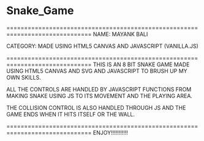 # Snake_Game

==============================================================================
NAME: MAYANK BALI

CATEGORY: MADE USING HTML5 CANVAS AND JAVASCRIPT (VANILLA.JS)

==============================================================================
THIS IS AN 8 BIT SNAKE GAME MADE USING HTML5 CANVAS AND SVG AND JAVASCRIPT TO BRUSH UP MY OWN SKILLS.

ALL THE CONTROLS ARE HANDLED BY JAVASCRIPT FUNCTIONS FROM MAKING SNAKE USING JS TO ITS MOVEMENT AND THE PLAYING AREA.

THE COLLISION CONTROL IS ALSO HANDLED THROUGH JS AND THE GAME ENDS WHEN IT HITS ITSELF OR THE WALL. 

==============================================================================
ENJOY!!!!!!!!!!!
